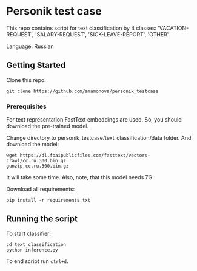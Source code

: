 # Personik test case

This repo contains script for text classification by 4 classes:
'VACATION-REQUEST', 'SALARY-REQUEST', 'SICK-LEAVE-REPORT', 'OTHER'.

Language: Russian

## Getting Started

Clone this repo.

```shell script
git clone https://github.com/amamonova/personik_testcase
```

### Prerequisites
For text representation FastText embeddings are used. 
So, you should download the pre-trained model. 

Change directory to personik_testcase/text_classification/data folder.
And download the model:

```shell script
wget https://dl.fbaipublicfiles.com/fasttext/vectors-crawl/cc.ru.300.bin.gz
gunzip cc.ru.300.bin.gz
```  

It will take some time. Also, note, that this model needs 7G.

Download all requirements:

```shell script
pip install -r requirements.txt 
```  

## Running the script

To start classifier:

```shell script
cd text_classification
python inference.py
```

To end script run `ctrl+d`. 

